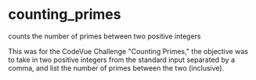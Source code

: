 # counting_primes
counts the number of primes between two positive integers

This was for the CodeVue Challenge "Counting Primes," the objective was to take in two positive integers from the standard input separated by a comma, and list the number of primes between the two (inclusive).

